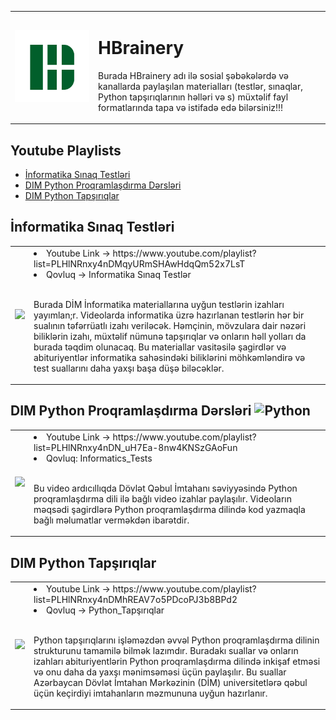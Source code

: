 <table>
  <tr>
    <td><img src="HBrainery.png" alt="HBrainery Logo" width = "600px"></td>
    <td>
      <h1> HBrainery </h1>
      <p> Burada HBrainery adı ilə sosial şəbəkələrdə və kanallarda paylaşılan materialları (testlər, sınaqlar, Python tapşırıqlarının həlləri və s) müxtəlif fayl formatlarında tapa və istifadə edə bilərsiniz!!! </p>
    </td>
  </tr>
</table>

## Youtube Playlists
- [İnformatika Sınaq Testləri](#İnformatika-Sınaq-Testləri)
- [DIM Python Proqramlaşdırma Dərsləri](#DIM-Python-Proqramlaşdırma-Dərsləri)
- [DIM Python Tapşırıqlar](#DIM-Python-Tapşırıqlar)

## İnformatika Sınaq Testləri
<table>
  <tr>
    <td><img src = "https://cdn.dribbble.com/users/957210/screenshots/2475142/untitled-2.gif" width = "200px"></td>
    <td>
      <li>Youtube Link -> https://www.youtube.com/playlist?list=PLHlNRnxy4nDMqyURmSHAwHdqQm52x7LsT</li>
      <li>Qovluq -> Informatika Sınaq Testlər </li> <br>
      <p> Burada DİM İnformatika materiallarına uyğun testlərin izahları yayımlan;r. Videolarda informatika üzrə hazırlanan testlərin hər bir sualının təfərrüatlı izahı veriləcək. Həmçinin, mövzulara dair nəzəri biliklərin izahı, müxtəlif nümunə tapşırıqlar və onların həll yolları da burada təqdim olunacaq. Bu materiallar vasitəsilə şagirdlər və abituriyentlər informatika sahəsindəki biliklərini möhkəmləndirə və test suallarını daha yaxşı başa düşə biləcəklər.</p>
    </td>
  </tr>
</table>

## DIM Python Proqramlaşdırma Dərsləri ![Python](https://img.shields.io/badge/python-3670A0?style=for-the-badge&logo=python&logoColor=ffdd54)
<table>
  <tr>
    <td><img src = "https://cdn.dribbble.com/users/330915/screenshots/3587000/10_coding_dribbble.gif" width = "200px"></td>
    <td>
      <li>Youtube Link -> https://www.youtube.com/playlist?list=PLHlNRnxy4nDN_uH7Ea-8nw4KNSzGAoFun</li>
      <li>Qovluq: Informatics_Tests</li> <br>
      <p> Bu video ardıcıllıqda Dövlət Qəbul İmtahanı səviyyəsində Python proqramlaşdırma dili ilə bağlı video izahlar paylaşılır. Videoların məqsədi şagirdlərə Python proqramlaşdırma dilində kod yazmaqla bağlı məlumatlar verməkdən ibarətdir.</p>
    </td>
  </tr>
</table>

## DIM Python Tapşırıqlar
<table>
  <tr>
    <td><img src = "https://camo.githubusercontent.com/7de37139d0b4c1ce40865e799b446c0e963a3dd8fb68d239707237c40604fa3d/68747470733a2f2f63646e2e6472696262626c652e636f6d2f75736572732f3733303730332f73637265656e73686f74732f363538313234332f6176656e746f2e676966" width = "1600px"></td>
    <td>
      <li>Youtube Link -> https://www.youtube.com/playlist?list=PLHlNRnxy4nDMhREAV7o5PDcoPJ3b8BPd2</li>
      <li>Qovluq -> Python_Tapşırıqlar</li> <br>
      <p> Python tapşırıqlarını işləməzdən əvvəl Python proqramlaşdırma dilinin strukturunu tamamilə bilmək lazımdır. Buradakı suallar və onların izahları abituriyentlərin Python proqramlaşdırma dilində inkişaf etməsi və onu daha da yaxşı mənimsəməsi üçün paylaşılır. Bu suallar Azərbaycan Dövlət İmtahan Mərkəzinin (DİM) universitetlərə qəbul üçün keçirdiyi imtahanların məzmununa uyğun hazırlanır.</p>
    </td>
  </tr>
</table>

